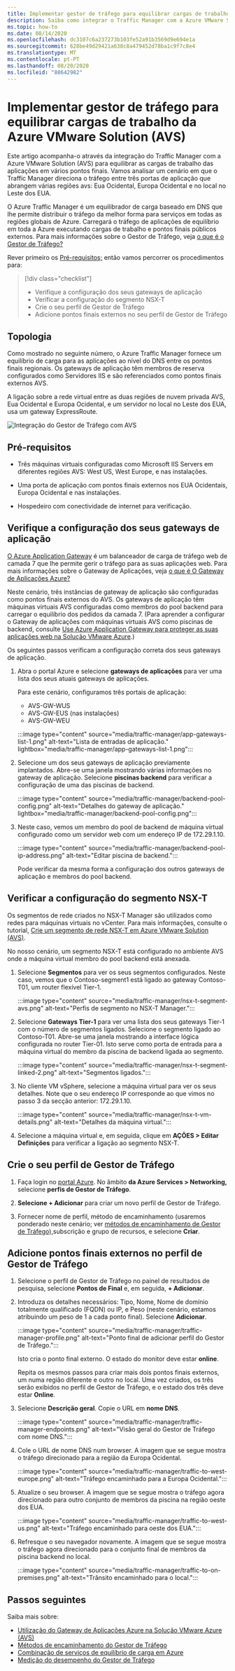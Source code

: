 ```yaml
---
title: Implementar gestor de tráfego para equilibrar cargas de trabalho da Azure VMware Solution (AVS)
description: Saiba como integrar o Traffic Manager com a Azure VMware Solution (AVS) para equilibrar as cargas de trabalho das aplicações em vários pontos finais em diferentes regiões.
ms.topic: how-to
ms.date: 08/14/2020
ms.openlocfilehash: dc3107c6a237273b103fe52a91b3569d9e694e1a
ms.sourcegitcommit: 628be49d29421a638c8a479452d78ba1c9f7c8e4
ms.translationtype: MT
ms.contentlocale: pt-PT
ms.lasthandoff: 08/20/2020
ms.locfileid: "88642982"
---
```

# <a name="deploy-traffic-manager-to-balance-azure-vmware-solution-avs-workloads"></a>Implementar gestor de tráfego para equilibrar cargas de trabalho da Azure VMware Solution (AVS)

Este artigo acompanha-o através da integração do Traffic Manager com a Azure VMware Solution (AVS) para equilibrar as cargas de trabalho das aplicações em vários pontos finais. Vamos analisar um cenário em que o Traffic Manager direciona o tráfego entre três portas de aplicação que abrangem várias regiões avs: Eua Ocidental, Europa Ocidental e no local no Leste dos EUA. 

O Azure Traffic Manager é um equilibrador de carga baseado em DNS que lhe permite distribuir o tráfego da melhor forma para serviços em todas as regiões globais de Azure. Carregará o tráfego de aplicações de equilíbrio em toda a Azure executando cargas de trabalho e pontos finais públicos externos. Para mais informações sobre o Gestor de Tráfego, veja [o que é o Gestor de Tráfego?](../traffic-manager/traffic-manager-overview.md)

Rever primeiro os [Pré-requisitos;](#prerequisites) então vamos percorrer os procedimentos para:

> [!div class="checklist"]
> * Verifique a configuração dos seus gateways de aplicação
> * Verificar a configuração do segmento NSX-T
> * Crie o seu perfil de Gestor de Tráfego
> * Adicione pontos finais externos no seu perfil de Gestor de Tráfego

## <a name="topology"></a>Topologia

Como mostrado no seguinte número, o Azure Traffic Manager fornece um equilíbrio de carga para as aplicações ao nível do DNS entre os pontos finais regionais. Os gateways de aplicação têm membros de reserva configurados como Servidores IIS e são referenciados como pontos finais externos AVS.

A ligação sobre a rede virtual entre as duas regiões de nuvem privada AVS, Eua Ocidental e Europa Ocidental, e um servidor no local no Leste dos EUA, usa um gateway ExpressRoute.   

![Integração do Gestor de Tráfego com AVS](media/traffic-manager/traffic-manager-topology.png)
 
## <a name="prerequisites"></a>Pré-requisitos

- Três máquinas virtuais configuradas como Microsoft IIS Servers em diferentes regiões AVS: West US, West Europe, e nas instalações. 

- Uma porta de aplicação com pontos finais externos nos EUA Ocidentais, Europa Ocidental e nas instalações.

- Hospedeiro com conectividade de internet para verificação. 

## <a name="verify-configuration-of-your-application-gateways"></a>Verifique a configuração dos seus gateways de aplicação

[O Azure Application Gateway](https://azure.microsoft.com/services/application-gateway/) é um balanceador de carga de tráfego web de camada 7 que lhe permite gerir o tráfego para as suas aplicações web. Para mais informações sobre o Gateway de Aplicações, veja [o que é O Gateway de Aplicações Azure?](../application-gateway/overview.md) 

Neste cenário, três instâncias de gateway de aplicação são configuradas como pontos finais externos do AVS. Os gateways de aplicação têm máquinas virtuais AVS configuradas como membros do pool backend para carregar o equilíbrio dos pedidos da camada 7. (Para aprender a configurar o Gateway de aplicações com máquinas virtuais AVS como piscinas de backend, consulte [Use Azure Application Gateway para proteger as suas aplicações web na Solução VMware Azure](protect-avs-web-apps-with-app-gateway.md).)  

Os seguintes passos verificam a configuração correta dos seus gateways de aplicação.

1. Abra o portal Azure e selecione **gateways de aplicações** para ver uma lista dos seus atuais gateways de aplicações. 

    Para este cenário, configuramos três portais de aplicação:
    - AVS-GW-WUS
    - AVS-GW-EUS (nas instalações)
    - AVS-GW-WEU

    :::image type="content" source="media/traffic-manager/app-gateways-list-1.png" alt-text="Lista de entradas de aplicação." lightbox="media/traffic-manager/app-gateways-list-1.png":::

2. Selecione um dos seus gateways de aplicação previamente implantados. Abre-se uma janela mostrando várias informações no gateway de aplicação. Selecione **piscinas backend** para verificar a configuração de uma das piscinas de backend.

   :::image type="content" source="media/traffic-manager/backend-pool-config.png" alt-text="Detalhes do gateway de aplicação." lightbox="media/traffic-manager/backend-pool-config.png":::
 
3. Neste caso, vemos um membro do pool de backend de máquina virtual configurado como um servidor web com um endereço IP de 172.29.1.10.
 
     :::image type="content" source="media/traffic-manager/backend-pool-ip-address.png" alt-text="Editar piscina de backend.":::

    Pode verificar da mesma forma a configuração dos outros gateways de aplicação e membros do pool backend. 

## <a name="verify-configuration-of-the-nsx-t-segment"></a>Verificar a configuração do segmento NSX-T

Os segmentos de rede criados no NSX-T Manager são utilizados como redes para máquinas virtuais no vCenter. Para mais informações, consulte o tutorial, [Crie um segmento de rede NSX-T em Azure VMware Solution (AVS)](tutorial-nsx-t-network-segment.md).

No nosso cenário, um segmento NSX-T está configurado no ambiente AVS onde a máquina virtual membro do pool backend está anexada.

1. Selecione **Segmentos** para ver os seus segmentos configurados. Neste caso, vemos que o Contoso-segment1 está ligado ao gateway Contoso-T01, um router flexível Tier-1.

    :::image type="content" source="media/traffic-manager/nsx-t-segment-avs.png" alt-text="Perfis de segmento no NSX-T Manager.":::    

2. Selecione **Gateways Tier-1** para ver uma lista dos seus gateways Tier-1 com o número de segmentos ligados. Selecione o segmento ligado ao Contoso-T01. Abre-se uma janela mostrando a interface lógica configurada no router Tier-01. Isto serve como porta de entrada para a máquina virtual do membro da piscina de backend ligada ao segmento.

   :::image type="content" source="media/traffic-manager/nsx-t-segment-linked-2.png" alt-text="Segmentos ligados.":::    

3. No cliente VM vSphere, selecione a máquina virtual para ver os seus detalhes. Note que o seu endereço IP corresponde ao que vimos no passo 3 da secção anterior: 172.29.1.10.

    :::image type="content" source="media/traffic-manager/nsx-t-vm-details.png" alt-text="Detalhes da máquina virtual.":::    

4. Selecione a máquina virtual e, em seguida, clique em **AÇÕES > Editar Definições** para verificar a ligação ao segmento NSX-T.

## <a name="create-your-traffic-manager-profile"></a>Crie o seu perfil de Gestor de Tráfego

1. Faça login no [portal Azure](https://rc.portal.azure.com/#home). No âmbito **da Azure Services > Networking,** selecione **perfis de Gestor de Tráfego**.

2. **Selecione + Adicionar** para criar um novo perfil de Gestor de Tráfego.
 
3. Fornecer nome de perfil, método de encaminhamento (usaremos ponderado neste cenário; ver [métodos de encaminhamento de Gestor de Tráfego),](../traffic-manager/traffic-manager-routing-methods.md)subscrição e grupo de recursos, e selecione **Criar**.

## <a name="add-external-endpoints-into-the-traffic-manager-profile"></a>Adicione pontos finais externos no perfil de Gestor de Tráfego

1. Selecione o perfil de Gestor de Tráfego no painel de resultados de pesquisa, selecione **Pontos de Final** e, em seguida, **+ Adicionar**.

2. Introduza os detalhes necessários: Tipo, Nome, Nome de domínio totalmente qualificado (FQDN) ou IP, e Peso (neste cenário, estamos atribuindo um peso de 1 a cada ponto final). Selecione **Adicionar**.

    :::image type="content" source="media/traffic-manager/traffic-manager-profile.png" alt-text="Ponto final de adicionar perfil do Gestor de Tráfego.":::  
 
    Isto cria o ponto final externo. O estado do monitor deve estar **online**. 

    Repita os mesmos passos para criar mais dois pontos finais externos, um numa região diferente e outro no local. Uma vez criados, os três serão exibidos no perfil de Gestor de Tráfego, e o estado dos três deve estar **Online**.

3. Selecione **Descrição geral**. Copie o URL em **nome DNS**.

    :::image type="content" source="media/traffic-manager/traffic-manager-endpoints.png" alt-text="Visão geral do Gestor de Tráfego com nome DNS."::: 

4. Cole o URL de nome DNS num browser. A imagem que se segue mostra o tráfego direcionado para a região da Europa Ocidental.

    :::image type="content" source="media/traffic-manager/traffic-to-west-europe.png" alt-text="Tráfego encaminhado para a Europa Ocidental."::: 

5. Atualize o seu browser. A imagem que se segue mostra o tráfego agora direcionado para outro conjunto de membros da piscina na região oeste dos EUA.

    :::image type="content" source="media/traffic-manager/traffic-to-west-us.png" alt-text="Tráfego encaminhado para oeste dos EUA."::: 

6. Refresque o seu navegador novamente. A imagem que se segue mostra o tráfego agora direcionado para o conjunto final de membros da piscina backend no local.

    :::image type="content" source="media/traffic-manager/traffic-to-on-premises.png" alt-text="Trânsito encaminhado para o local.":::

## <a name="next-steps"></a>Passos seguintes

Saiba mais sobre:

- [Utilização do Gateway de Aplicações Azure na Solução VMware Azure (AVS)](protect-avs-web-apps-with-app-gateway.md)
- [Métodos de encaminhamento do Gestor de Tráfego](../traffic-manager/traffic-manager-routing-methods.md)
- [Combinação de serviços de equilíbrio de carga em Azure](../traffic-manager/traffic-manager-load-balancing-azure.md)
- [Medição do desempenho do Gestor de Tráfego](../traffic-manager/traffic-manager-performance-considerations.md)
